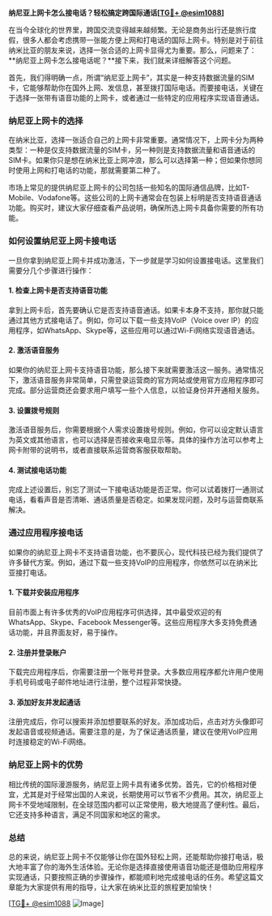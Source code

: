**纳尼亚上网卡怎么接电话？轻松搞定跨国际通话[[TG💪+ @esim1088](https://t.me/s/esim1088)]**

在当今全球化的世界里，跨国交流变得越来越频繁。无论是商务出行还是旅行度假，很多人都会考虑携带一张能方便上网和打电话的国际上网卡。特别是对于前往纳米比亚的朋友来说，选择一张合适的上网卡显得尤为重要。那么，问题来了：**纳尼亚上网卡怎么接电话呢？**接下来，我们就来详细解答这个问题。

首先，我们得明确一点，所谓“纳尼亚上网卡”，其实是一种支持数据流量的SIM卡，它能够帮助你在国外上网、发信息，甚至拨打国际电话。而要接电话，关键在于选择一张带有语音功能的上网卡，或者通过一些特定的应用程序实现语音通话。

### 纳尼亚上网卡的选择

在纳米比亚，选择一张适合自己的上网卡非常重要。通常情况下，上网卡分为两种类型：一种是仅支持数据流量的SIM卡，另一种则是支持数据流量和语音通话的SIM卡。如果你只是想在纳米比亚上网冲浪，那么可以选择第一种；但如果你想同时使用上网和打电话的功能，那就需要第二种了。

市场上常见的提供纳尼亚上网卡的公司包括一些知名的国际通信品牌，比如T-Mobile、Vodafone等。这些公司的上网卡通常会在包装上标明是否支持语音通话功能。购买时，建议大家仔细查看产品说明，确保所选上网卡具备你需要的所有功能。

### 如何设置纳尼亚上网卡接电话

一旦你拿到纳尼亚上网卡并成功激活，下一步就是学习如何设置接电话。这里我们需要分几个步骤进行操作：

#### 1. 检查上网卡是否支持语音功能

拿到上网卡后，首先要确认它是否支持语音通话。如果卡本身不支持，那你就只能通过其他方式接电话了。例如，你可以下载一些支持VoIP（Voice over IP）的应用程序，如WhatsApp、Skype等，这些应用可以通过Wi-Fi网络实现语音通话。

#### 2. 激活语音服务

如果你的纳尼亚上网卡支持语音功能，那么接下来就需要激活这一服务。通常情况下，激活语音服务非常简单，只需登录运营商的官方网站或使用官方应用程序即可完成。部分运营商还会要求用户填写一些个人信息，以验证身份并开通相关服务。

#### 3. 设置拨号规则

激活语音服务后，你需要根据个人需求设置拨号规则。例如，你可以设定默认语言为英文或其他语言，也可以选择是否接收来电显示等。具体的操作方法可以参考上网卡附带的说明书，或者直接联系运营商客服获取帮助。

#### 4. 测试接电话功能

完成上述设置后，别忘了测试一下接电话功能是否正常。你可以试着拨打一通测试电话，看看声音是否清晰、通话质量是否稳定。如果发现问题，及时与运营商联系解决。

### 通过应用程序接电话

如果你的纳尼亚上网卡不支持语音功能，也不要灰心，现代科技已经为我们提供了许多替代方案。例如，通过下载一些支持VoIP的应用程序，你依然可以在纳米比亚接打电话。

#### 1. 下载并安装应用程序

目前市面上有许多优秀的VoIP应用程序可供选择，其中最受欢迎的有WhatsApp、Skype、Facebook Messenger等。这些应用程序大多支持免费通话功能，并且界面友好，易于操作。

#### 2. 注册并登录账户

下载完应用程序后，你需要注册一个账号并登录。大多数应用程序都允许用户使用手机号码或电子邮件地址进行注册，整个过程非常快捷。

#### 3. 添加好友并发起通话

注册完成后，你可以搜索并添加想要联系的好友。添加成功后，点击对方头像即可发起语音或视频通话。需要注意的是，为了保证通话质量，建议在使用VoIP应用时连接稳定的Wi-Fi网络。

### 纳尼亚上网卡的优势

相比传统的国际漫游服务，纳尼亚上网卡具有诸多优势。首先，它的价格相对便宜，尤其是对于经常出国的人来说，长期使用可以节省不少费用。其次，纳尼亚上网卡不受地域限制，在全球范围内都可以正常使用，极大地提高了便利性。最后，它还支持多种语言，满足不同国家和地区的需求。

### 总结

总的来说，纳尼亚上网卡不仅能够让你在国外轻松上网，还能帮助你接打电话，极大地丰富了你的海外生活体验。无论你是选择直接使用语音功能还是借助应用程序实现通话，只要按照正确的步骤操作，都能顺利地完成接电话的任务。希望这篇文章能为大家提供有用的指导，让大家在纳米比亚的旅程更加愉快！

[[TG💪+ @esim1088](https://t.me/s/esim1088) ![Image](https://i.postimg.cc/4NQfJmqS/Snipaste-2025-05-13-00-14-12.png)]